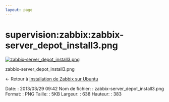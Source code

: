 ```yaml
---
layout: page
---
```


supervision:zabbix:zabbix-server\_depot\_install3.png
=====================================================

[![zabbix-server\_depot\_install3.png](../..//assets/media/supervision/zabbix/zabbix-server_depot_install3.png@cache=&w=638&h=383 "zabbix-server_depot_install3.png")](../..//assets/media/supervision/zabbix/zabbix-server_depot_install3.png@cache= "Afficher le fichier original")

zabbix-server\_depot\_install3.png

← Retour à [Installation de Zabbix sur
Ubuntu](../../../zabbix/zabbix-ubuntu-install.html "zabbix:zabbix-ubuntu-install")

Date:
:   2013/03/29 09:42
Nom de fichier:
:   zabbix-server\_depot\_install3.png
Format:
:   PNG
Taille:
:   5KB
Largeur:
:   638
Hauteur:
:   383

